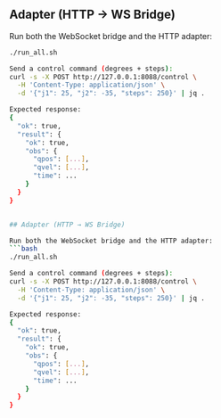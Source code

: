 
## Adapter (HTTP → WS Bridge)

Run both the WebSocket bridge and the HTTP adapter:
```bash
./run_all.sh

Send a control command (degrees + steps):
curl -s -X POST http://127.0.0.1:8088/control \
  -H 'Content-Type: application/json' \
  -d '{"j1": 25, "j2": -35, "steps": 250}' | jq .

Expected response:
{
  "ok": true,
  "result": {
    "ok": true,
    "obs": {
      "qpos": [...],
      "qvel": [...],
      "time": ...
    }
  }
}


## Adapter (HTTP → WS Bridge)

Run both the WebSocket bridge and the HTTP adapter:
```bash
./run_all.sh

Send a control command (degrees + steps):
curl -s -X POST http://127.0.0.1:8088/control \
  -H 'Content-Type: application/json' \
  -d '{"j1": 25, "j2": -35, "steps": 250}' | jq .

Expected response:
{
  "ok": true,
  "result": {
    "ok": true,
    "obs": {
      "qpos": [...],
      "qvel": [...],
      "time": ...
    }
  }
}

